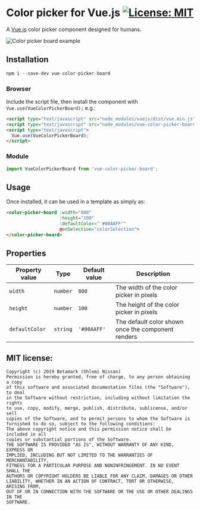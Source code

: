# Color picker for Vue.js [![License: MIT](https://img.shields.io/badge/License-MIT-blue.svg)](https://opensource.org/licenses/MIT) 

A [Vue.js](https://vuejs.org/) color picker component designed for humans.

![Color picker board example](https://s3-us-west-2.amazonaws.com/betamark/6a363e608fc71.gif)

## Installation

```js
npm i --save-dev vue-color-picker-board
```

### Browser

Include the script file, then install the component with `Vue.use(VueColorPickerBoard);` e.g.:

```html
<script type="text/javascript" src="node_modules/vuejs/dist/vue.min.js"></script>
<script type="text/javascript" src="node_modules/vue-color-picker-board/dist/vue-color-picker-board.min.js"></script>
<script type="text/javascript">
  Vue.use(VueColorPickerBoard);
</script>
```

### Module

```js
import VueColorPickerBoard from 'vue-color-picker-board';
```

## Usage

Once installed, it can be used in a template as simply as:

```html
<color-picker-board :width="800"
                    :height="100"
                    :defaultColor="'#00AAFF'"
                    @onSelection="colorSelection">
</color-picker-board>
```

## Properties

  | Property value | Type | Default value | Description |
  | -------------- | ---- | ------------- | ----------- |
  | `width` | `number` | `800` | The width of the color picker in pixels |
  | `height` | `number` | `100` | The height of the color picker in pixels |
  | `defaultColor` | `string` | `'#00AAFF'` | The default color shown once the component renders |

## MIT license:	

 ```	
Copyright (c) 2019 Betamark (Shlomi Nissan)	
 Permission is hereby granted, free of charge, to any person obtaining a copy	
of this software and associated documentation files (the "Software"), to deal	
in the Software without restriction, including without limitation the rights	
to use, copy, modify, merge, publish, distribute, sublicense, and/or sell	
copies of the Software, and to permit persons to whom the Software is	
furnished to do so, subject to the following conditions:	
 The above copyright notice and this permission notice shall be included in all	
copies or substantial portions of the Software.	
 THE SOFTWARE IS PROVIDED "AS IS", WITHOUT WARRANTY OF ANY KIND, EXPRESS OR	
IMPLIED, INCLUDING BUT NOT LIMITED TO THE WARRANTIES OF MERCHANTABILITY,	
FITNESS FOR A PARTICULAR PURPOSE AND NONINFRINGEMENT. IN NO EVENT SHALL THE	
AUTHORS OR COPYRIGHT HOLDERS BE LIABLE FOR ANY CLAIM, DAMAGES OR OTHER	
LIABILITY, WHETHER IN AN ACTION OF CONTRACT, TORT OR OTHERWISE, ARISING FROM,	
OUT OF OR IN CONNECTION WITH THE SOFTWARE OR THE USE OR OTHER DEALINGS IN THE	
SOFTWARE.
